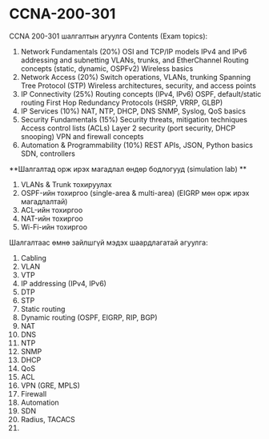 # CCNA-200-301

CCNA 200-301 шалгалтын агуулга
Contents (Exam topics):
  1. Network Fundamentals (20%)
    OSI and TCP/IP models
    IPv4 and IPv6 addressing and subnetting
    VLANs, trunks, and EtherChannel
    Routing concepts (static, dynamic, OSPFv2)
    Wireless basics
  2. Network Access (20%)
    Switch operations, VLANs, trunking
    Spanning Tree Protocol (STP)
    Wireless architectures, security, and access points
  3. IP Connectivity (25%)
    Routing concepts (IPv4, IPv6)
    OSPF, default/static routing
    First Hop Redundancy Protocols (HSRP, VRRP, GLBP)
  4. IP Services (10%)
    NAT, NTP, DHCP, DNS
    SNMP, Syslog, QoS basics
  5. Security Fundamentals (15%)
    Security threats, mitigation techniques
    Access control lists (ACLs)
    Layer 2 security (port security, DHCP snooping)
    VPN and firewall concepts
  6. Automation & Programmability (10%)
    REST APIs, JSON, Python basics
    SDN, controllers

**Шалгалтад орж ирэх магадлал өндөр бодлогууд (simulation lab)
**
1. VLANs & Trunk тохируулах
2. OSPF-ийн тохиргоо (single-area & multi-area) (EIGRP мөн орж ирэх магадлалтай)
3. ACL-ийн тохиргоо
4. NAT-ийн тохиргоо
5. Wi-Fi-ийн тохиргоо

Шалгалтаас өмнө зайлшгүй мэдэх шаардлагатай агуулга:
1. Cabling
2. VLAN
3. VTP
4. IP addressing (IPv4, IPv6)
5. DTP
6. STP
7. Static routing
8. Dynamic routing (OSPF, EIGRP, RIP, BGP)
9. NAT
10. DNS
11. NTP
12. SNMP
13. DHCP
14. QoS
15. ACL
16. VPN (GRE, MPLS)
17. Firewall
18. Automation
19. SDN
20. Radius, TACACS
21. 

